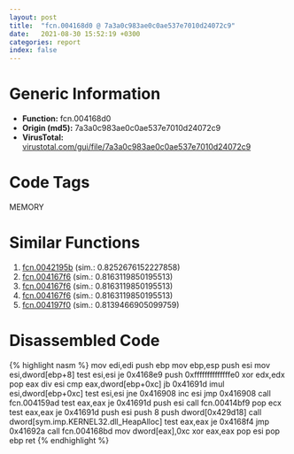 ```yaml
---
layout: post
title:  "fcn.004168d0 @ 7a3a0c983ae0c0ae537e7010d24072c9"
date:   2021-08-30 15:52:19 +0300
categories: report
index: false
---
```


# Generic Information
- **Function:** fcn.004168d0
- **Origin (md5):** 7a3a0c983ae0c0ae537e7010d24072c9
- **VirusTotal:** [virustotal.com/gui/file/7a3a0c983ae0c0ae537e7010d24072c9][virustotal_ref]

# Code Tags
<span class="tag" id="MEMORY">MEMORY</span>


# Similar Functions

1. [fcn.0042195b][similar_1_ref] (sim.: 0.8252676152227858)
2. [fcn.004167f6][similar_2_ref] (sim.: 0.8163119850195513)
3. [fcn.004167f6][similar_3_ref] (sim.: 0.8163119850195513)
4. [fcn.004167f6][similar_4_ref] (sim.: 0.8163119850195513)
5. [fcn.004197f0][similar_5_ref] (sim.: 0.8139466905099759)


# Disassembled Code

{% highlight nasm %}
mov edi,edi
push ebp
mov ebp,esp
push esi
mov esi,dword[ebp+8]
test esi,esi
je 0x4168e9
push 0xffffffffffffffe0
xor edx,edx
pop eax
div esi
cmp eax,dword[ebp+0xc]
jb 0x41691d
imul esi,dword[ebp+0xc]
test esi,esi
jne 0x416908
inc esi
jmp 0x416908
call fcn.004159ad
test eax,eax
je 0x41691d
push esi
call fcn.00414bf9
pop ecx
test eax,eax
je 0x41691d
push esi
push 8
push dword[0x429d18]
call dword[sym.imp.KERNEL32.dll_HeapAlloc]
test eax,eax
je 0x4168f4
jmp 0x41692a
call fcn.004168bd
mov dword[eax],0xc
xor eax,eax
pop esi
pop ebp
ret 
{% endhighlight %}


[similar_1_ref]: /report/fcn.0042195b@3560a51fc1c1e7fd8dfd02d5b3e4d8f9
[similar_2_ref]: /report/fcn.004167f6@7a3a0c983ae0c0ae537e7010d24072c9
[similar_3_ref]: /report/fcn.004167f6@912beaab0bb0679fee17cef9ce127a44
[similar_4_ref]: /report/fcn.004167f6@5a99618b63178d7a221552fe962992e3
[similar_5_ref]: /report/fcn.004197f0@c92e12efe3e5a87429ec78e4795c7a7c
[virustotal_ref]: https://www.virustotal.com/gui/file/7a3a0c983ae0c0ae537e7010d24072c9